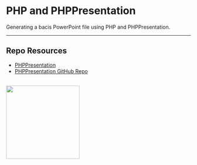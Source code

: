 # PHP and PHPPresentation

Generating a bacis PowerPoint file using PHP and PHPPresentation.

---

## Repo Resources

- [PHPPresentation](https://phpoffice.github.io/PHPPresentation)
- [PHPPresentation GitHub Repo](https://github.com/PHPOffice/PHPPresentation)

<br>
<a href="https://codeadam.ca">
<img src="https://cdn.codeadam.ca/images@1.0.0/codeadam-logo-coloured-horizontal.png" width="200">
</a>
